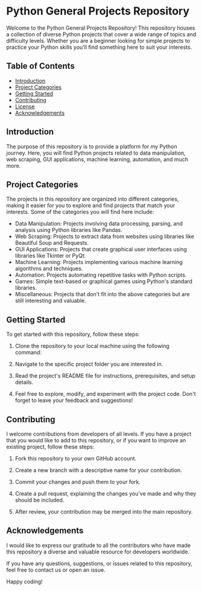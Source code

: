 # Python General Projects Repository


Welcome to the Python General Projects Repository! This repository houses a collection of diverse Python projects that cover a wide range of topics and difficulty levels. Whether you are a beginner looking for simple projects to practice your Python skills you'll find something here to suit your interests.

## Table of Contents

- [Introduction](#introduction)
- [Project Categories](#project-categories)
- [Getting Started](#getting-started)
- [Contributing](#contributing)
- [License](#license)
- [Acknowledgements](#acknowledgements)

## Introduction

The purpose of this repository is to provide a platform for my Python journey. Here, you will find Python projects related to data manipulation, web scraping, GUI applications, machine learning, automation, and much more. 
## Project Categories

The projects in this repository are organized into different categories, making it easier for you to explore and find projects that match your interests. Some of the categories you will find here include:

- Data Manipulation: Projects involving data processing, parsing, and analysis using Python libraries like Pandas.
- Web Scraping: Projects to extract data from websites using libraries like Beautiful Soup and Requests.
- GUI Applications: Projects that create graphical user interfaces using libraries like Tkinter or PyQt.
- Machine Learning: Projects implementing various machine learning algorithms and techniques.
- Automation: Projects automating repetitive tasks with Python scripts.
- Games: Simple text-based or graphical games using Python's standard libraries.
- Miscellaneous: Projects that don't fit into the above categories but are still interesting and valuable.


## Getting Started

To get started with this repository, follow these steps:

1. Clone the repository to your local machine using the following command:
2. Navigate to the specific project folder you are interested in.

3. Read the project's README file for instructions, prerequisites, and setup details.

4. Feel free to explore, modify, and experiment with the project code. Don't forget to leave your feedback and suggestions!

## Contributing

I welcome contributions from developers of all levels. If you have a project that you would like to add to this repository, or if you want to improve an existing project, follow these steps:

1. Fork this repository to your own GitHub account.

2. Create a new branch with a descriptive name for your contribution.

3. Commit your changes and push them to your fork.

4. Create a pull request, explaining the changes you've made and why they should be included.

5. After review, your contribution may be merged into the main repository.


## Acknowledgements

I would like to express our gratitude to all the contributors who have made this repository a diverse and valuable resource for developers worldwide.

If you have any questions, suggestions, or issues related to this repository, feel free to contact us or open an issue.

Happy coding!


